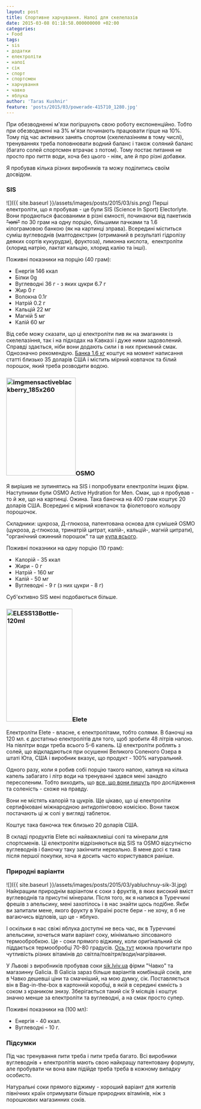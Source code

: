 ```yaml
---
layout: post
title: Спортивне харчування. Напої для скелелазів
date: 2015-03-08 01:18:58.000000000 +02:00
categories:
- Food
tags:
- sis
- додатки
- електроліти
- напої
- сік
- спорт
- спортсмен
- харчування
- чавко
- яблука
author: 'Taras Kushnir'
feature: 'posts/2015/03/powerade-415710_1280.jpg'
---
```


При обезводненні м'язи погіршують свою роботу експоненційно. Тобто при обезводненні на 3% м'язи починають працювати гірше на 10%. Тому під час активних занять спортом (скелелазінням в тому числі), тренуваннях треба поповнювати водний баланс і також соляний баланс (багато солей спортсмен втрачає з потом). Тому постає питання не просто про пиття води, хоча без цього - ніяк, але й про різні добавки.

Я пробував кілька різних виробників та можу поділитись своїм досвідом.

<!--more-->

### SIS

![]({{ site.baseurl }}/assets/images/posts/2015/03/sis.png)
Перші електроліти, що я пробував - це були SIS (Science In Sport) Electorlyte. Вони продаються фасованими в різні ємності, починаючи від пакетиків <del>"юпі"</del> по 30 грам на одну порцію, більшими пачками та 1.6 кілограмовою банкою (як на картинці зправа). Всередині міститься суміш вуглеводнів (малтодекстрин (отриманий в результаті гідролізу деяких сортів кукурудзи), фруктоза), лимонна кислота,  електроліти (хлорид натрію, лактат кальцію, хлорид калію та інші).

Поживні показники на порцію (40 грам):
<ul>
<li value="0">Енергія 146 ккал</li>
<li value="0">Білки 0g</li>
<li value="0">Вуглеводні 36 г - з яких цукри 6.7 г</li>
<li value="0">Жир 0 г</li>
<li value="0">Волокна 0.1г</li>
<li value="0">Натрій 0.2 г</li>
<li value="0">Кальцій 22 мг</li>
<li value="0">Магній 5 мг</li>
<li value="0">Калій 60 мг</li>
</ul>

Від себе можу сказати, що ці електроліти пив як на змаганнях із скелелазіння, так і на підходах на Кавказі і дуже ними задоволений. Справді здається, ніби вони додають сили і в них приємний смак. Однозначно рекомендую. [Банка 1.6 кг](http://www.scienceinsport.com/sis-products/sis-all-products/sis-go-electrolyte-1-6kg/) коштує на момент написання статті близько 35 доларів США і містить мірний ковпачок та білий порошок, який треба розводити водою.

### <a href="http://jamming.com.ua/wp-content/uploads/2015/03/imgmensactiveblackberry_185x260.png"><img class="alignright size-full wp-image-2534" src="{{ site.baseurl }}/assets/imgmensactiveblackberry_185x260.png" alt="imgmensactiveblackberry_185x260" width="185" height="260" /></a>OSMO

Я вирішив не зупинятись на SIS і попробувати електроліти інших фірм. Наступними були OSMO Active Hydration for Men. Смак, що я пробував - то й же, що на картинці. Ожина. Така баночка на 400 грам коштує 20 доларів США. Всередині є мірний ковпачок та фіолетового кольору порошочок.

Складники: цукроза, Д-глюкоза, патентована основа для сумішей OSMO (цукроза, д-глюкоза, тринатрій цитрат, калій-, кальцій-, магній цитрати), "органічний ожинний порошок" та ще [купа всього](http://osmonutrition.com/store/osmo-active-hydration.html).

Поживні показники на одну порцію (10 грам):
<ul>
<li>Калорій - 35 ккал</li>
<li>Жири - 0 г</li>
<li>Натрій - 160 мг</li>
<li>Калій - 50 мг</li>
<li>Вуглеводні - 9 г (з них цукри - 8 г)</li>
</ul>

Суб'єктивно SIS мені подобаються більше.

### <a href="http://jamming.com.ua/wp-content/uploads/2015/03/ELESS13Bottle-120ml.jpg"><img class="alignright size-medium wp-image-2535" src="{{ site.baseurl }}/assets/ELESS13Bottle-120ml-176x300.jpg" alt="ELESS13Bottle-120ml" width="176" height="300" /></a>Elete

Електроліти Elete - власне, є електролітами, тобто солями. В баночці на 120 мл. є достатньо електролітів для того, щоб зробити 48 літрів напою. На півлітри води треба всього 5-6 капель. Ці електроліти роблять з солей, що відкладаються при осушенні Великого Соленого Озера в штаті Юта, США і виробник вказує, що продукт - 100% натуральний.

Одного разу, коли я робив собі порцію такого напою, капнув на кілька капель забагато і літр води на тренуванні здався мені занадто пересоленим. Тобто виходить, що [все, що вони пишуть](http://eletewater.co.uk/blogs/research) про дослідження та соленість - схоже на правду.

Вони не містять калорій та цукрів. Ще цікаво, що ці електроліти сертифіковані міжнародною антидопінговою комісією. Вони також постачають ці ж солі у вигляді таблеток.

Коштує така баночка теж близько 20 доларів США.

В складі продуктів Elete всі найважливіші солі та мінерали для спортсменів. Ці електроліти відрізняються від SIS та OSMO відсутністю вуглеводнів і баночку таку закінчити нереально. В мене досі є така після першої покупки, хоча я досить часто користувався раніше.

### Природні варіанти

![]({{ site.baseurl }}/assets/images/posts/2015/03/yabluchnuy-sik-3l.jpg)
Найкращим природнім варіантом є соки з фруктів, в яких високий вміст вуглеводнів та присутні мінерали. Після того, як я напився в Туреччині фрешів з апельсину, мені захотілось і в нас знайти щось подібне. Якби ви запитали мене, якого фрукту в Україні росте бери - не хочу, я б не вагаючись відповів, що це - яблуко.

І оскільки в нас свіжі яблука доступні не весь час, як в Туреччині апельсини, хочеться мати варіант соку, мінімально зіпсованого термообробкою. Це - соки прямого віджиму, коли оригінальний сік піддається термообробці 70-80 градусів. [Ось тут](http://www.beyondveg.com/tu-j-l/raw-cooked/raw-cooked-2e.shtml) можна прочитати про чутливість різних вітамінів до світла/повітря/води/нагрівання.

У Львові з виробників пробував соки [sik.lviv.ua](http://sik.lviv.ua/) фірми "Чавко" та магазинну Galicia. В Galicia зараз більше варіантів комбінацій соків, але в Чавко дешевші ціни та смачніший, на мою думку, сік. Поставляється він в Bag-in-the-box в картонній коробці, в якій в середині ємність з соком з краником знизу. Зберігається такий сік 9 місяців і коштує значно менше за електроліти та вуглеводні, а на смак просто супер.

Поживні показники на (100 мл):
<ul>
<li>Енергія - 40 ккал.</li>
<li>Вуглеводні - 10 г.</li>
</ul>

### Підсумки

Під час тренування пити треба і пити треба багато. Всі виробники вуглеводнів + електролітів мають свою найкращу патентовану формулу, але пробувати чи вона вам підійде треба треба в кожному випадку особисто.

Натуральні соки прямого віджиму - хороший варіант для жителів північних країн отримувати більше природних вітамінів, ніж з порошкових магазинних соків.

&nbsp;
